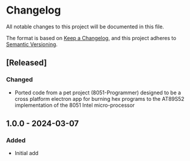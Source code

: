 # Changelog

All notable changes to this project will be documented in this file.

The format is based on [Keep a Changelog](https://keepachangelog.com/en/1.0.0/),
and this project adheres to [Semantic Versioning](https://semver.org/spec/v2.0.0.html).

## [Released]

### Changed

- Ported code from a pet project (8051-Programmer) designed to be a cross platform electron app for burning hex programs to the AT89S52 implementation of the 8051 Intel micro-processor

## 1.0.0 - 2024-03-07

### Added

- Initial add
